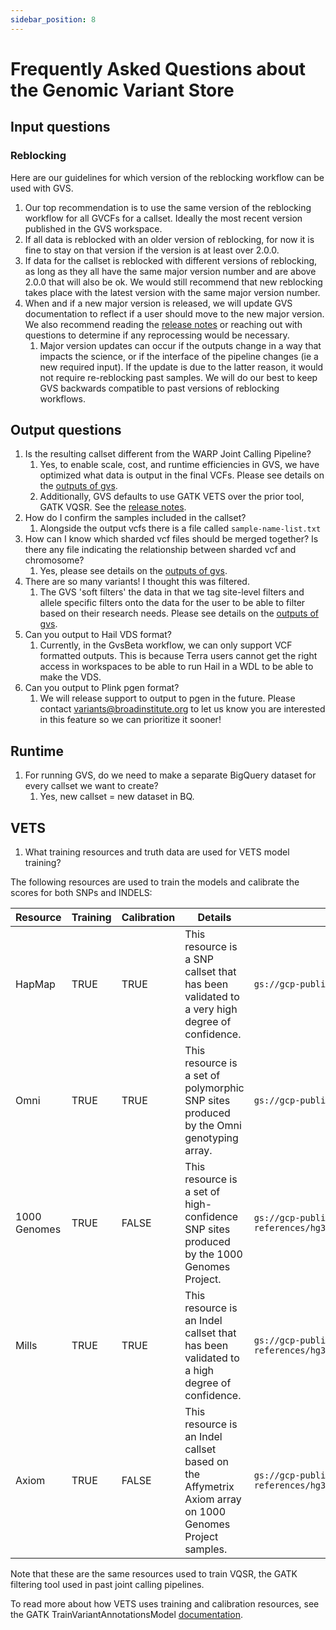 ```yaml
---
sidebar_position: 8
---
```

# Frequently Asked Questions about the Genomic Variant Store

## Input questions
### Reblocking
Here are our guidelines for which version of the reblocking workflow can be used with GVS.

1. Our top recommendation is to use the same version of the reblocking workflow for all GVCFs for a callset. Ideally the most recent version published in the GVS workspace.
2. If all data is reblocked with an older version of reblocking, for now it is fine to stay on that version if the version is at least over 2.0.0.
3. If data for the callset is reblocked with different versions of reblocking, as long as they all have the same major version number and are above 2.0.0 that will also be ok. We would still recommend that new reblocking takes place with the latest version with the same major version number.
4. When and if a new major version is released, we will update GVS documentation to reflect if a user should move to the new major version. We also recommend reading the [release notes](https://github.com/broadinstitute/warp/blob/develop/pipelines/broad/dna_seq/germline/joint_genotyping/reblocking/ReblockGVCF.changelog.md) or reaching out with questions to determine if any reprocessing would be necessary. 
   1. Major version updates can occur if the outputs change in a way that impacts the science, or if the interface of the pipeline changes (ie a new required input). If the update is due to the latter reason, it would not require re-reblocking past samples. We will do our best to keep GVS backwards compatible to past versions of reblocking workflows.

## Output questions
1. Is the resulting callset different from the WARP Joint Calling Pipeline?
   1. Yes, to enable scale, cost, and runtime efficiencies in GVS, we have optimized what data is output in the final VCFs. Please see details on the [outputs of gvs](./gvs-outputs.md).
   2. Additionally, GVS defaults to use GATK VETS over the prior tool, GATK VQSR. See the [release notes](https://github.com/broadinstitute/gatk/blob/ah_var_store/scripts/variantstore/docs/release_notes/VETS_Release.pdf).
2. How do I confirm the samples included in the callset?
   1. Alongside the output vcfs there is a file called `sample-name-list.txt`
3. How can I know which sharded vcf files should be merged together? Is there any file indicating the relationship between sharded vcf and chromosome?
   1. Yes, please see details on the [outputs of gvs](./gvs-outputs.md).
4. There are so many variants! I thought this was filtered.
   1. The GVS 'soft filters' the data in that we tag site-level filters and allele specific filters onto the data for the user to be able to filter based on their research needs. Please see details on the [outputs of gvs](./gvs-outputs.md).
5. Can you output to Hail VDS format?
   1. Currently, in the GvsBeta workflow, we can only support VCF formatted outputs. This is because Terra users cannot get the right access in workspaces to be able to run Hail in a WDL to be able to make the VDS. 
6. Can you output to Plink pgen format?
   1. We will release support to output to pgen in the future. Please contact variants@broadinstitute.org to let us know you are interested in this feature so we can prioritize it sooner!

## Runtime
1. For running GVS, do we need to make a separate BigQuery dataset for every callset we want to create?
   1. Yes, new callset = new dataset in BQ.

## VETS
1. What training resources and truth data are used for VETS model training?

The following resources are used to train the models and calibrate the scores for both SNPs and INDELS:

| Resource     | Training | Calibration | Details                                                                                                | Data Location                                                                                                 |
|--------------|----------|-------------|--------------------------------------------------------------------------------------------------------|---------------------------------------------------------------------------------------------------------------|
| HapMap       | TRUE     | TRUE        | This resource is a SNP callset that has been validated to a very high degree of confidence.            | `gs://gcp-public-data--broad-references/hg38/v0/hapmap_3.3.hg38.vcf.gz`                                       |
| Omni         | TRUE     | TRUE        | This resource is a set of polymorphic SNP sites produced by the Omni genotyping array.                 | `gs://gcp-public-data--broad-references/hg38/v0/1000G_omni2.5.hg38.vcf.gz`                                    |
| 1000 Genomes | TRUE     | FALSE       | This resource is a set of high-confidence SNP sites produced by the 1000 Genomes Project.              | `gs://gcp-public-data--broad-references/hg38/v0/1000G_phase1.snps.high_confidence.hg38.vcf.gz`                |
| Mills        | TRUE     | TRUE        | This resource is an Indel callset that has been validated to a high degree of confidence.              | `gs://gcp-public-data--broad-references/hg38/v0/Mills_and_1000G_gold_standard.indels.hg38.vcf.gz`             |
| Axiom        | TRUE     | FALSE       | This resource is an Indel callset based on the Affymetrix Axiom array on 1000 Genomes Project samples. | `gs://gcp-public-data--broad-references/hg38/v0/Axiom_Exome_Plus.genotypes.all_populations.poly.hg38.vcf.gz`  |

Note that these are the same resources used to train VQSR, the GATK filtering tool used in past joint calling pipelines.

To read more about how VETS uses training and calibration resources, see the GATK TrainVariantAnnotationsModel [documentation](https://gatk.broadinstitute.org/hc/en-us/articles/13832697082907-TrainVariantAnnotationsModel-BETA).